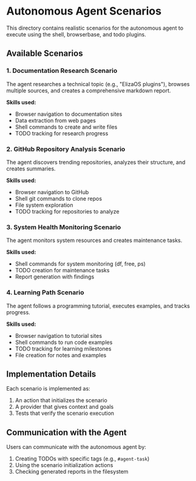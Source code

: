# Autonomous Agent Scenarios

This directory contains realistic scenarios for the autonomous agent to execute using the shell, browserbase, and todo plugins.

## Available Scenarios

### 1. Documentation Research Scenario
The agent researches a technical topic (e.g., "ElizaOS plugins"), browses multiple sources, and creates a comprehensive markdown report.

**Skills used:**
- Browser navigation to documentation sites
- Data extraction from web pages
- Shell commands to create and write files
- TODO tracking for research progress

### 2. GitHub Repository Analysis Scenario
The agent discovers trending repositories, analyzes their structure, and creates summaries.

**Skills used:**
- Browser navigation to GitHub
- Shell git commands to clone repos
- File system exploration
- TODO tracking for repositories to analyze

### 3. System Health Monitoring Scenario
The agent monitors system resources and creates maintenance tasks.

**Skills used:**
- Shell commands for system monitoring (df, free, ps)
- TODO creation for maintenance tasks
- Report generation with findings

### 4. Learning Path Scenario
The agent follows a programming tutorial, executes examples, and tracks progress.

**Skills used:**
- Browser navigation to tutorial sites
- Shell commands to run code examples
- TODO tracking for learning milestones
- File creation for notes and examples

## Implementation Details

Each scenario is implemented as:
1. An action that initializes the scenario
2. A provider that gives context and goals
3. Tests that verify the scenario execution

## Communication with the Agent

Users can communicate with the autonomous agent by:
1. Creating TODOs with specific tags (e.g., `#agent-task`)
2. Using the scenario initialization actions
3. Checking generated reports in the filesystem 